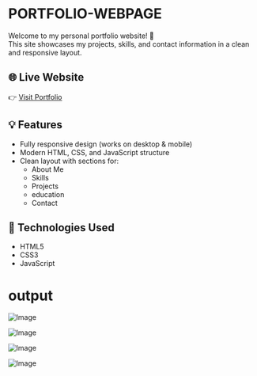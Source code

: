 # PORTFOLIO-WEBPAGE

Welcome to my personal portfolio website! 🎨  
This site showcases my projects, skills, and contact information in a clean and responsive layout.

## 🌐 Live Website

👉 [Visit Portfolio](https://ayushi-prajapati2005.github.io/PORTFOLIO-WEBPAGE/)

## 💡 Features

- Fully responsive design (works on desktop & mobile)
- Modern HTML, CSS, and JavaScript structure
- Clean layout with sections for:
  - About Me
  - Skills
  - Projects
  - education
  - Contact

## 🚀 Technologies Used

- HTML5
- CSS3
- JavaScript

# output

![Image](https://github.com/user-attachments/assets/9c36b610-0d41-46b5-85c3-1a89c2f7c679)

![Image](https://github.com/user-attachments/assets/e425aca0-4e58-4166-aeb7-824575c71f7f)

![Image](https://github.com/user-attachments/assets/64aacf73-a878-4121-9bcd-436b265f83e2)

![Image](https://github.com/user-attachments/assets/95da07af-2384-4232-9ea8-0fa0a0f83d36)



